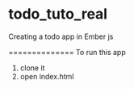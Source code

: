 todo_tuto_real
==============

Creating a todo app in Ember js


==============
To run this app 
1. clone it
2. open index.html
